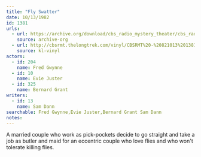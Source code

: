 ```yaml
---
title: "Fly Swatter"
date: 10/13/1982
id: 1381
urls: 
  - url: https://archive.org/download/cbs_radio_mystery_theater/cbs_radio_mystery_theater-1351-1399.zip/cbs_radio_mystery_theater-1351-1399%2Fcbsrmt_1381_fly_swatter.mp3
    source: archive-org
  - url: http://cbsrmt.thelongtrek.com/vinyl/CBSRMT%20-%20821013%201381%20Fly%20Swatter_afrts.mp3
    source: kl-vinyl
actors:  
  - id: 204
    name: Fred Gwynne  
  - id: 10
    name: Evie Juster  
  - id: 325
    name: Bernard Grant
writers:  
  - id: 13
    name: Sam Dann
searchable: Fred Gwynne,Evie Juster,Bernard Grant Sam Dann
notes:  
---
```

A married couple who work as pick-pockets decide to go straight and take a job as butler and maid for an eccentric couple who love flies and who won't tolerate killing flies.